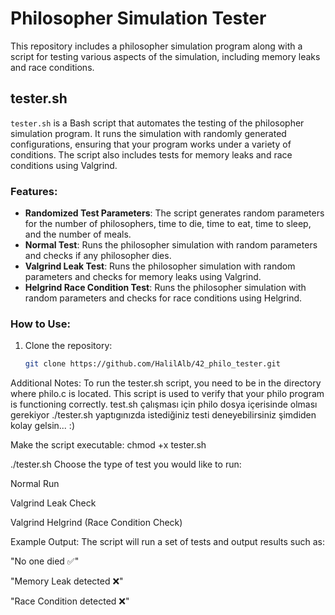 # Philosopher Simulation Tester

This repository includes a philosopher simulation program along with a script for testing various aspects of the simulation, including memory leaks and race conditions.

## tester.sh

`tester.sh` is a Bash script that automates the testing of the philosopher simulation program. It runs the simulation with randomly generated configurations, ensuring that your program works under a variety of conditions. The script also includes tests for memory leaks and race conditions using Valgrind.

### Features:
- **Randomized Test Parameters**: The script generates random parameters for the number of philosophers, time to die, time to eat, time to sleep, and the number of meals.
- **Normal Test**: Runs the philosopher simulation with random parameters and checks if any philosopher dies.
- **Valgrind Leak Test**: Runs the philosopher simulation with random parameters and checks for memory leaks using Valgrind.
- **Helgrind Race Condition Test**: Runs the philosopher simulation with random parameters and checks for race conditions using Helgrind.

### How to Use:
1. Clone the repository:
   ```bash
   git clone https://github.com/HalilAlb/42_philo_tester.git

Additional Notes:
To run the tester.sh script, you need to be in the directory where philo.c is located. This script is used to verify that your philo program is functioning correctly.
test.sh çalışması için philo dosya içerisinde olması gerekiyor ./tester.sh yaptıgınızda istediğiniz testi deneyebilirsiniz şimdiden kolay gelsin... :)

Make the script executable:
chmod +x tester.sh

./tester.sh
Choose the type of test you would like to run:

Normal Run

Valgrind Leak Check

Valgrind Helgrind (Race Condition Check)

Example Output:
The script will run a set of tests and output results such as:

"No one died ✅"

"Memory Leak detected ❌"

"Race Condition detected ❌"
